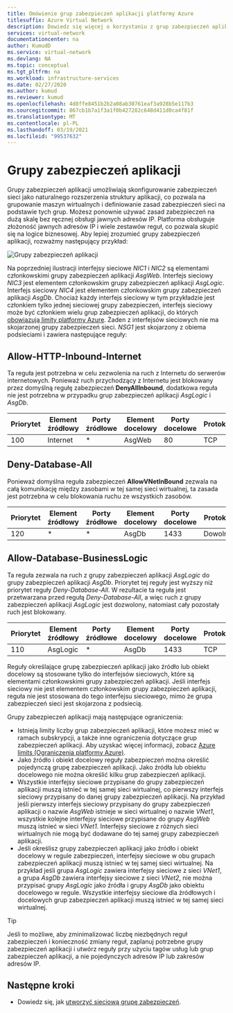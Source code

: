 ```yaml
---
title: Omówienie grup zabezpieczeń aplikacji platformy Azure
titlesuffix: Azure Virtual Network
description: Dowiedz się więcej o korzystaniu z grup zabezpieczeń aplikacji.
services: virtual-network
documentationcenter: na
author: KumudD
ms.service: virtual-network
ms.devlang: NA
ms.topic: conceptual
ms.tgt_pltfrm: na
ms.workload: infrastructure-services
ms.date: 02/27/2020
ms.author: kumud
ms.reviewer: kumud
ms.openlocfilehash: 4d8ffe8451b2b2a08ab30761eaf3a928b5e117b3
ms.sourcegitcommit: 867cb1b7a1f3a1f0b427282c648d411d0ca4f81f
ms.translationtype: MT
ms.contentlocale: pl-PL
ms.lasthandoff: 03/19/2021
ms.locfileid: "99537632"
---
```

# <a name="application-security-groups"></a>Grupy zabezpieczeń aplikacji

Grupy zabezpieczeń aplikacji umożliwiają skonfigurowanie zabezpieczeń sieci jako naturalnego rozszerzenia struktury aplikacji, co pozwala na grupowanie maszyn wirtualnych i definiowanie zasad zabezpieczeń sieci na podstawie tych grup. Możesz ponownie używać zasad zabezpieczeń na dużą skalę bez ręcznej obsługi jawnych adresów IP. Platforma obsługuje złożoność jawnych adresów IP i wiele zestawów reguł, co pozwala skupić się na logice biznesowej. Aby lepiej zrozumieć grupy zabezpieczeń aplikacji, rozważmy następujący przykład:

![Grupy zabezpieczeń aplikacji](./media/security-groups/application-security-groups.png)

Na poprzedniej ilustracji interfejsy sieciowe *NIC1* i *NIC2* są elementami członkowskimi grupy zabezpieczeń aplikacji *AsgWeb*. Interfejs sieciowy *NIC3* jest elementem członkowskim grupy zabezpieczeń aplikacji *AsgLogic*. Interfejs sieciowy *NIC4* jest elementem członkowskim grupy zabezpieczeń aplikacji *AsgDb*. Chociaż każdy interfejs sieciowy w tym przykładzie jest członkiem tylko jednej sieciowej grupy zabezpieczeń, interfejs sieciowy może być członkiem wielu grup zabezpieczeń aplikacji, do których [obowiązują limity platformy Azure](../azure-resource-manager/management/azure-subscription-service-limits.md?toc=%2fazure%2fvirtual-network%2ftoc.json#azure-resource-manager-virtual-networking-limits). Żaden z interfejsów sieciowych nie ma skojarzonej grupy zabezpieczeń sieci. *NSG1* jest skojarzony z obiema podsieciami i zawiera następujące reguły:

## <a name="allow-http-inbound-internet"></a>Allow-HTTP-Inbound-Internet

Ta reguła jest potrzebna w celu zezwolenia na ruch z Internetu do serwerów internetowych. Ponieważ ruch przychodzący z Internetu jest blokowany przez domyślną regułę zabezpieczeń **DenyAllInbound**, dodatkowa reguła nie jest potrzebna w przypadku grup zabezpieczeń aplikacji *AsgLogic* i *AsgDb*.

|Priorytet|Element źródłowy|Porty źródłowe| Element docelowy | Porty docelowe | Protokół | Access |
|---|---|---|---|---|---|---|
| 100 | Internet | * | AsgWeb | 80 | TCP | Zezwalaj |

## <a name="deny-database-all"></a>Deny-Database-All

Ponieważ domyślna reguła zabezpieczeń **AllowVNetInBound** zezwala na całą komunikację między zasobami w tej samej sieci wirtualnej, ta zasada jest potrzebna w celu blokowania ruchu ze wszystkich zasobów.

|Priorytet|Element źródłowy|Porty źródłowe| Element docelowy | Porty docelowe | Protokół | Access |
|---|---|---|---|---|---|---|
| 120 | * | * | AsgDb | 1433 | Dowolne | Zablokuj |

## <a name="allow-database-businesslogic"></a>Allow-Database-BusinessLogic

Ta reguła zezwala na ruch z grupy zabezpieczeń aplikacji *AsgLogic* do grupy zabezpieczeń aplikacji *AsgDb*. Priorytet tej reguły jest wyższy niż priorytet reguły *Deny-Database-All*. W rezultacie ta reguła jest przetwarzana przed regułą *Deny-Database-All*, a więc ruch z grupy zabezpieczeń aplikacji *AsgLogic* jest dozwolony, natomiast cały pozostały ruch jest blokowany.

|Priorytet|Element źródłowy|Porty źródłowe| Element docelowy | Porty docelowe | Protokół | Access |
|---|---|---|---|---|---|---|
| 110 | AsgLogic | * | AsgDb | 1433 | TCP | Zezwalaj |

Reguły określające grupę zabezpieczeń aplikacji jako źródło lub obiekt docelowy są stosowane tylko do interfejsów sieciowych, które są elementami członkowskimi grupy zabezpieczeń aplikacji. Jeśli interfejs sieciowy nie jest elementem członkowskim grupy zabezpieczeń aplikacji, reguła nie jest stosowana do tego interfejsu sieciowego, mimo że grupa zabezpieczeń sieci jest skojarzona z podsiecią.

Grupy zabezpieczeń aplikacji mają następujące ograniczenia:

-    Istnieją limity liczby grup zabezpieczeń aplikacji, które możesz mieć w ramach subskrypcji, a także inne ograniczenia dotyczące grup zabezpieczeń aplikacji. Aby uzyskać więcej informacji, zobacz [Azure limits (Ograniczenia platformy Azure)](../azure-resource-manager/management/azure-subscription-service-limits.md?toc=%2fazure%2fvirtual-network%2ftoc.json#azure-resource-manager-virtual-networking-limits).
- Jako źródło i obiekt docelowy reguły zabezpieczeń można określić pojedynczą grupę zabezpieczeń aplikacji. Jako źródła lub obiektu docelowego nie można określić kilku grup zabezpieczeń aplikacji.
- Wszystkie interfejsy sieciowe przypisane do grupy zabezpieczeń aplikacji muszą istnieć w tej samej sieci wirtualnej, co pierwszy interfejs sieciowy przypisany do danej grupy zabezpieczeń aplikacji. Na przykład jeśli pierwszy interfejs sieciowy przypisany do grupy zabezpieczeń aplikacji o nazwie *AsgWeb* istnieje w sieci wirtualnej o nazwie *VNet1*, wszystkie kolejne interfejsy sieciowe przypisane do grupy *AsgWeb* muszą istnieć w sieci *VNet1*. Interfejsy sieciowe z różnych sieci wirtualnych nie mogą być dodawane do tej samej grupy zabezpieczeń aplikacji.
- Jeśli określisz grupy zabezpieczeń aplikacji jako źródło i obiekt docelowy w regule zabezpieczeń, interfejsy sieciowe w obu grupach zabezpieczeń aplikacji muszą istnieć w tej samej sieci wirtualnej. Na przykład jeśli grupa *AsgLogic* zawiera interfejsy sieciowe z sieci *VNet1*, a grupa *AsgDb* zawiera interfejsy sieciowe z sieci *VNet2*, nie można przypisać grupy *AsgLogic* jako źródła i grupy *AsgDb* jako obiektu docelowego w regule. Wszystkie interfejsy sieciowe dla źródłowych i docelowych grup zabezpieczeń aplikacji muszą istnieć w tej samej sieci wirtualnej.

> [!TIP]
> Jeśli to możliwe, aby zminimalizować liczbę niezbędnych reguł zabezpieczeń i konieczność zmiany reguł, zaplanuj potrzebne grupy zabezpieczeń aplikacji i utwórz reguły przy użyciu tagów usług lub grup zabezpieczeń aplikacji, a nie pojedynczych adresów IP lub zakresów adresów IP.

## <a name="next-steps"></a>Następne kroki

* Dowiedz się, jak [utworzyć sieciową grupę zabezpieczeń](tutorial-filter-network-traffic.md).
